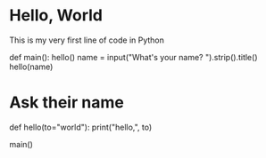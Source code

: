 # Hello, World
This is my very first line of code in Python

def main():
hello()
name = input("What's your name? ").strip().title()
hello(name)

# Ask their name
def hello(to="world"):
  print("hello,", to) 

main()






